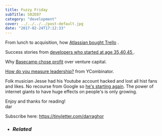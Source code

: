 ```yaml
---
title: Fuzzy Friday
subTitle: S02E07
category: "development"
cover: ../../../../post-default.jpg
date: "2017-02-24T17:12:33"
---
```


From lunch to acquisition, how [Atlassian bought Trello][2] .

Success stories from [developers who started at age 35,40,45 ][3].

Why [Basecamp chose profit][4] over venture capital.

[How do you measure leadership?][5] from YCombinator.

Folk musician Jesse had his Youtube account hacked and lost all hist fans and likes. No recourse from Google so [he's starting again][6]. The power of internet giants to have huge effects on people's is only growing.

Enjoy and thanks for reading!  
dar

Subscribe here: https://tinyletter.com/darraghor

* ### _Related_

[1]: http://gallery.tinyletterapp.com/1e5cf15292dc97882321c18990722135838340f4/images/e83fd11d-a1ea-47b5-84ad-7f5939909723.png
[2]: https://techcrunch.com/2017/02/21/how-atlassian-bought-trello/
[3]: https://belitsoft.com/php-development-services/its-not-too-late-become-software-developer-after-age-35-40-or-50-top-10-true-great-success-stories
[4]: https://m.signalvnoise.com/why-we-choose-profit-e511efc4dcb9#.m74nfefwa
[5]: https://blog.ycombinator.com/how-do-you-measure-leadership/
[6]: https://www.youtube.com/watch?v=87_TOuYDigk